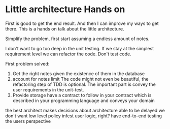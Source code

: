 # Little architecture Hands on

First is good to get the end result. And then I can improve my ways to get there.
This is a hands on talk about the little architecture.

Simplify the problem, first start assuming a endless amount of notes.

I don't want to go too deep in the unit testing. If we stay at the simplest requirement level we can refactor the code. Don't test code.


First problem solved:

1. Get the right notes given the existence of them in the database
2. account for notes limit
The code might not even be beautiful, the refactoring step of TDD is optional.
The important part is convey the user requirements in the unit-test.
3. Provide storage
have a contract to follow in your contract which is described in your programming language and conveys your domain

the best architect makes decisions about architecture able to be delayed
we don't want low level policy infest user logic, right?
have end-to-end testing
the users perspective
